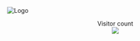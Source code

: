 <img src="https://raw.githubusercontent.com/HavermansStef/HavermansStef/master/resources/logo.3b18b920.gif" alt="Logo">

<p align="center"> 
  Visitor count<br>
  <img src="https://profile-counter.glitch.me/HavermansStef/count.svg" />
</p>
